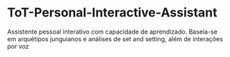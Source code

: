 # ToT-Personal-Interactive-Assistant
Assistente pessoal interativo com capacidade de aprendizado. Baseia-se em arquétipos junguianos e análises de set and setting, além de interações por voz
